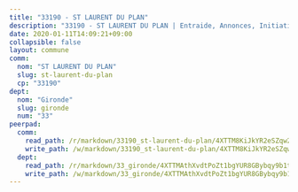 ```yaml
---
title: "33190 - ST LAURENT DU PLAN"
description: "33190 - ST LAURENT DU PLAN | Entraide, Annonces, Initiatives"
date: 2020-01-11T14:09:21+09:00
collapsible: false
layout: commune
comm:
  nom: "ST LAURENT DU PLAN"
  slug: st-laurent-du-plan
  cp: "33190"
dept:
  nom: "Gironde"
  slug: gironde
  num: "33"
peerpad:
  comm:
    read_path: /r/markdown/33190_st-laurent-du-plan/4XTTM8KiJkYR2eSZqw2FsheNrdwSSMG8CZes1qnLdtcRzH9K9
    write_path: /w/markdown/33190_st-laurent-du-plan/4XTTM8KiJkYR2eSZqw2FsheNrdwSSMG8CZes1qnLdtcRzH9K9-K3TgUVAGygTyERbHTSvVNJYCcTZVkqNGaUYpXXvxPG3GAcUQkgRcmuyALYiXp7CXqzRxeD434AQqa8YbZrz5nLxPze9NxYFCvS3W6KWfCzfLbsbxJpcAT9Ta3q38Def93hSS4XMd
  dept:
    read_path: /r/markdown/33_gironde/4XTTMAthXvdtPoZt1bgYUR8GBybqy9b1tLUaaKDw5iKj57LRt
    write_path: /w/markdown/33_gironde/4XTTMAthXvdtPoZt1bgYUR8GBybqy9b1tLUaaKDw5iKj57LRt-K3TgU8ogmN5s8hbKrZhkV9P1KQiFepNWXjoYRvdMTW1jt7eRXTmrjG677tN9mcUTsALjzYGgb8mvcrYPJn2Jd8cTiBmF9aZcbgdcQL1kzCPJnSf6X8tpEcGPdTr5qT6cQqEpt6oQ
---
```


